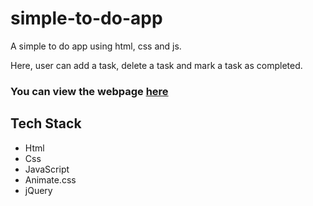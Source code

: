 # simple-to-do-app
A simple to do app using html, css and js.

Here, user can add a task, delete a task and mark a task as completed.

###  You can view the webpage [here](https://basic-to-do-app.netlify.app/)

## Tech Stack 
- Html
- Css
- JavaScript
- Animate.css
- jQuery
